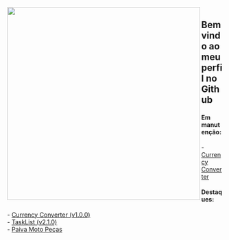 

<img align="left" width="450em" src="https://github-readme-stats.vercel.app/api/top-langs/?username=Lucasvmarangoni&layout=compact&theme=dark&hide_border=true&bg_color=0d1117&langs_count=8"/>

## Bem vindo ao meu perfil no Github

#### Em manutenção: 
<p>
  - <a href="[https://github.com/Lucasvmarangoni/video-encoder](https://github.com/Lucasvmarangoni/currency-converte)">Currency Converter</a> <br>
</p>

#### Destaques:
<p align="left">
- <a href="https://github.com/Lucasvmarangoni/currency-converter">Currency Converter (v1.0.0)</a> <br>
- <a href="https://github.com/Lucasvmarangoni/TaskList">TaskList (v2.1.0)</a> <br>
- <a href="https://github.com/ICEI-PUC-Minas-PMV-ADS/pmv-ads-2023-1-e1-proj-web-t2-grupo-2-paiva-moto-pecas">Paiva Moto Peças</a>
</p>
